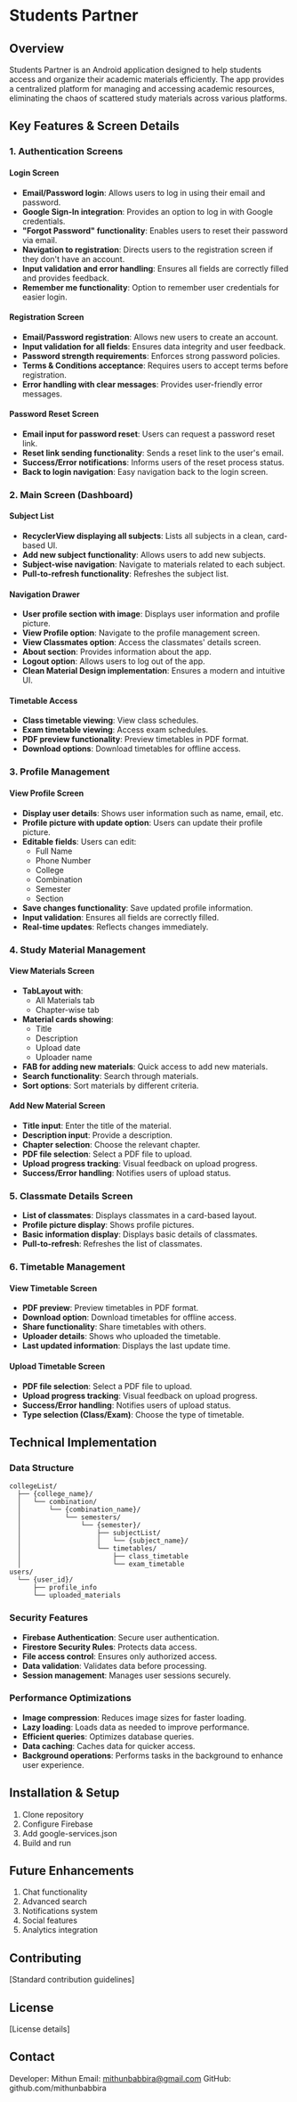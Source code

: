 # Students Partner

## Overview
Students Partner is an Android application designed to help students access and organize their academic materials efficiently. The app provides a centralized platform for managing and accessing academic resources, eliminating the chaos of scattered study materials across various platforms.

## Key Features & Screen Details

### 1. Authentication Screens
#### Login Screen
- **Email/Password login**: Allows users to log in using their email and password.
- **Google Sign-In integration**: Provides an option to log in with Google credentials.
- **"Forgot Password" functionality**: Enables users to reset their password via email.
- **Navigation to registration**: Directs users to the registration screen if they don't have an account.
- **Input validation and error handling**: Ensures all fields are correctly filled and provides feedback.
- **Remember me functionality**: Option to remember user credentials for easier login.

#### Registration Screen
- **Email/Password registration**: Allows new users to create an account.
- **Input validation for all fields**: Ensures data integrity and user feedback.
- **Password strength requirements**: Enforces strong password policies.
- **Terms & Conditions acceptance**: Requires users to accept terms before registration.
- **Error handling with clear messages**: Provides user-friendly error messages.

#### Password Reset Screen
- **Email input for password reset**: Users can request a password reset link.
- **Reset link sending functionality**: Sends a reset link to the user's email.
- **Success/Error notifications**: Informs users of the reset process status.
- **Back to login navigation**: Easy navigation back to the login screen.

### 2. Main Screen (Dashboard)
#### Subject List
- **RecyclerView displaying all subjects**: Lists all subjects in a clean, card-based UI.
- **Add new subject functionality**: Allows users to add new subjects.
- **Subject-wise navigation**: Navigate to materials related to each subject.
- **Pull-to-refresh functionality**: Refreshes the subject list.

#### Navigation Drawer
- **User profile section with image**: Displays user information and profile picture.
- **View Profile option**: Navigate to the profile management screen.
- **View Classmates option**: Access the classmates' details screen.
- **About section**: Provides information about the app.
- **Logout option**: Allows users to log out of the app.
- **Clean Material Design implementation**: Ensures a modern and intuitive UI.

#### Timetable Access
- **Class timetable viewing**: View class schedules.
- **Exam timetable viewing**: Access exam schedules.
- **PDF preview functionality**: Preview timetables in PDF format.
- **Download options**: Download timetables for offline access.

### 3. Profile Management
#### View Profile Screen
- **Display user details**: Shows user information such as name, email, etc.
- **Profile picture with update option**: Users can update their profile picture.
- **Editable fields**: Users can edit:
  - Full Name
  - Phone Number
  - College
  - Combination
  - Semester
  - Section
- **Save changes functionality**: Save updated profile information.
- **Input validation**: Ensures all fields are correctly filled.
- **Real-time updates**: Reflects changes immediately.

### 4. Study Material Management
#### View Materials Screen
- **TabLayout with**:
  - All Materials tab
  - Chapter-wise tab
- **Material cards showing**:
  - Title
  - Description
  - Upload date
  - Uploader name
- **FAB for adding new materials**: Quick access to add new materials.
- **Search functionality**: Search through materials.
- **Sort options**: Sort materials by different criteria.

#### Add New Material Screen
- **Title input**: Enter the title of the material.
- **Description input**: Provide a description.
- **Chapter selection**: Choose the relevant chapter.
- **PDF file selection**: Select a PDF file to upload.
- **Upload progress tracking**: Visual feedback on upload progress.
- **Success/Error handling**: Notifies users of upload status.

### 5. Classmate Details Screen
- **List of classmates**: Displays classmates in a card-based layout.
- **Profile picture display**: Shows profile pictures.
- **Basic information display**: Displays basic details of classmates.
- **Pull-to-refresh**: Refreshes the list of classmates.

### 6. Timetable Management
#### View Timetable Screen
- **PDF preview**: Preview timetables in PDF format.
- **Download option**: Download timetables for offline access.
- **Share functionality**: Share timetables with others.
- **Uploader details**: Shows who uploaded the timetable.
- **Last updated information**: Displays the last update time.

#### Upload Timetable Screen
- **PDF file selection**: Select a PDF file to upload.
- **Upload progress tracking**: Visual feedback on upload progress.
- **Success/Error handling**: Notifies users of upload status.
- **Type selection (Class/Exam)**: Choose the type of timetable.

## Technical Implementation

### Data Structure
```
collegeList/
  ├── {college_name}/
  │   └── combination/
  │       └── {combination_name}/
  │           └── semesters/
  │               └── {semester}/
  │                   ├── subjectList/
  │                   │   └── {subject_name}/
  │                   └── timetables/
  │                       ├── class_timetable
  │                       └── exam_timetable
users/
  └── {user_id}/
      ├── profile_info
      └── uploaded_materials
```

### Security Features
- **Firebase Authentication**: Secure user authentication.
- **Firestore Security Rules**: Protects data access.
- **File access control**: Ensures only authorized access.
- **Data validation**: Validates data before processing.
- **Session management**: Manages user sessions securely.

### Performance Optimizations
- **Image compression**: Reduces image sizes for faster loading.
- **Lazy loading**: Loads data as needed to improve performance.
- **Efficient queries**: Optimizes database queries.
- **Data caching**: Caches data for quicker access.
- **Background operations**: Performs tasks in the background to enhance user experience.

## Installation & Setup
1. Clone repository
2. Configure Firebase
3. Add google-services.json
4. Build and run

## Future Enhancements
1. Chat functionality
2. Advanced search
3. Notifications system
4. Social features
5. Analytics integration

## Contributing
[Standard contribution guidelines]

## License
[License details]

## Contact
Developer: Mithun
Email: mithunbabbira@gmail.com
GitHub: github.com/mithunbabbira 